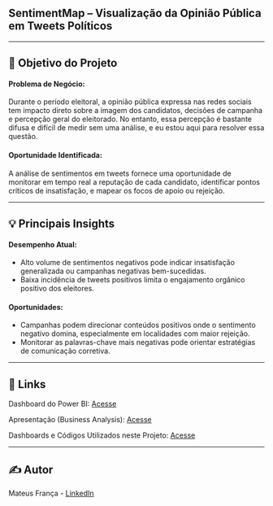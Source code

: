 ## SentimentMap – Visualização da Opinião Pública em Tweets Políticos

<hr>

## 🎯 Objetivo do Projeto

#### Problema de Negócio:

Durante o período eleitoral, a opinião pública expressa nas redes sociais tem impacto direto sobre a imagem dos candidatos, decisões de campanha e percepção geral do eleitorado. No entanto, essa percepção é bastante difusa e difícil de medir sem uma análise, e eu estou aqui para resolver essa questão.

#### Oportunidade Identificada:

A análise de sentimentos em tweets fornece uma oportunidade de monitorar em tempo real a reputação de cada candidato, identificar pontos críticos de insatisfação, e mapear os focos de apoio ou rejeição.

<hr>

## 💡 Principais Insights

#### Desempenho Atual:

- Alto volume de sentimentos negativos pode indicar insatisfação generalizada ou campanhas negativas bem-sucedidas.
- Baixa incidência de tweets positivos limita o engajamento orgânico positivo dos eleitores.

#### Oportunidades:

- Campanhas podem direcionar conteúdos positivos onde o sentimento negativo domina, especialmente em localidades com maior rejeição.
- Monitorar as palavras-chave mais negativas pode orientar estratégias de comunicação corretiva.

<hr>

## 🔗 Links

Dashboard do Power BI: <a href="https://app.powerbi.com/view?r=eyJrIjoiNTNmZjc4NTItNjAxZC00MDY0LThkYjktMzUzZDgzMmQ0OGRmIiwidCI6IjBjM2IyYzljLWVlYTctNDJlZi04YTYzLTcwOWIyNjU5NzYxOCJ9"> Acesse</a>

Apresentação (Business Analysis): <a href="https://github.com/RastaDados/Analise_De_Sentimentos_Tweet_Elei-es/blob/main/An%C3%A1lise%20de%20Mercado.md">Acesse</a>

Dashboards e Códigos Utilizados neste Projeto: <a href="https://github.com/RastaDados/Analise_De_Sentimentos_Tweet_Elei-es/tree/main/Dashboards">Acesse</a>

<hr>

## ✍️ Autor

Mateus França - <a href="https://www.linkedin.com/in/mateus-fran%C3%A7a-775b57113/">LinkedIn</a>



